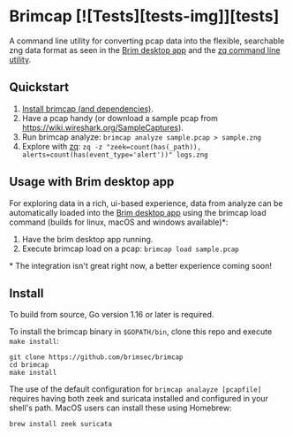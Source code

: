 # Brimcap [![Tests][tests-img]][tests]

A command line utility for converting pcap data into the flexible, searchable
zng data format as seen in the [Brim desktop
app](https://github.com/brimsec/brim) and the [zq command line
utility](https://github.com/brimsec/zq).

## Quickstart

1. [Install brimcap (and dependencies)](#install).
2. Have a pcap handy (or download a sample pcap from
   https://wiki.wireshark.org/SampleCaptures).
3. Run brimcap analyze: `brimcap analyze sample.pcap > sample.zng`
4. Explore with [zq](https://github.com/brimdata/zq): `zq -z "zeek=count(has(_path)), alerts=count(has(event_type='alert'))" logs.zng`

## Usage with Brim desktop app

For exploring data in a rich, ui-based experience, data from analyze
can be automatically loaded into the
[Brim desktop app](https://github.com/brimdata/brim) using the brimcap load
command (builds for linux, macOS and windows available)\*:

1. Have the brim desktop app running.
2. Execute brimcap load on a pcap: `brimcap load sample.pcap`

\* The integration isn't great right now, a better experience coming soon!


## Install

To build from source, Go version 1.16 or later is required.

To install the brimcap binary in `$GOPATH/bin`, clone this repo and execute
`make install`:

```
git clone https://github.com/brimsec/brimcap
cd brimcap
make install
```

The use of the default configuration for `brimcap analayze [pcapfile]` requires
having both zeek and suricata installed and configured in your shell's path.
MacOS users can install these using Homebrew:

```
brew install zeek suricata
```

[ci-img]: https://github.com/brimdata/brimcap/actions/workflows/ci.yaml/badge.svg
[ci]: https://github.com/brimdata/brimcap/actions/workflows/ci.yaml
